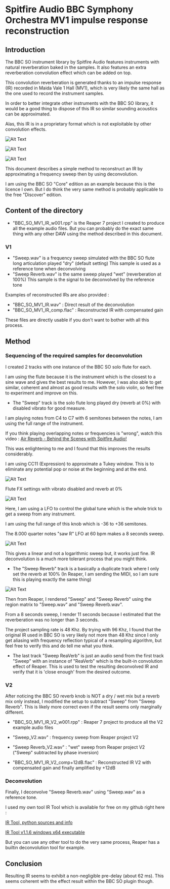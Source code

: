 # Spitfire Audio BBC Symphony Orchestra MV1 impulse response reconstruction

## Introduction

The BBC SO instrument library by Spitfire Audio features instruments with natural reverberation baked in the samples.
It also features an extra reverberation convolution effect which can be added on top.

This convolution reverberation is generated thanks to an impulse response (IR) recorded in Maida Vale 1 Hall (MV1),
which is very likely the same hall as the one used to record the instrument samples.

In order to better integrate other instruments with the BBC SO library,
it would be a good thing to dispose of this IR so similar sounding acoustics can be approximated.

Alas, this IR is in a proprietary format which is not exploitable by other convolution effects.

![Alt Text](screencaps/BFDLAC_credits.png "BFDLAC credits")

![Alt Text](screencaps/BBC_SO_Discover_IR_files.png "BBC SO Discover IR files")

![Alt Text](screencaps/BBC_SO_Core_IR_files.png "BBC SO Core IR files")

This document describes a simple method to reconstruct an IR by approximating a frequency sweep then by using
deconvolution.

I am using the BBC SO "Core" edition as an example because this is the licence I own.
But I do think the very same method is probably applicable to the free "Discover" edition.

## Content of the directory

* "BBC_SO_MV1_IR_w001.rpp" is the Reaper 7 project I created to produce all the example audio files.
  But you can probably do the exact same thing with any other DAW using the method described in this document.

### V1

* "Sweep.wav" is a frequency sweep simulated with the BBC SO flute long articulation played "dry" (default setting)
  This sample is used as a reference tone when deconvolving
* "Sweep Reverb.wav" is the same sweep played "wet" (reverberation at 100%)
  This sample is the signal to be deconvolved by the reference tone

Examples of reconstructed IRs are also provided :

* "BBC_SO_MV1_IR.wav" : Direct result of the deconvolution
* "BBC_SO_MV1_IR_comp.flac" : Reconstructed IR with compensated gain

These files are directly usable if you don't want to bother with all this process.

## Method

### Sequencing of the required samples for deconvolution

I created 2 tracks with one instance of the BBC SO solo flute for each.

I am using the flute because it is the instrument which is the closest to a sine wave and gives the best results to me.
However, I was also able to get similar, coherent and almost as good results with the solo violin, so feel free to
experiment and improve on this.

* The "Sweep" track is the solo flute long played dry (reverb at 0%) with disabled vibrato for good measure.

I am playing notes from C4 to C7 with 6 semitones between the notes, I am using the full range of the instrument.

If you think playing overlapping notes or frequencies is "wrong", watch this video :
[Air Reverb - Behind the Scenes with Spitfire Audio!](https://youtu.be/syksivikDB8?t=440)

This was enlightening to me and I found that this improves the results considerably.

I am using CC11 (Expression) to approximate a Tukey window. This is to eliminate any potential pop or noise at the
beginning and at the end.

![Alt Text](screencaps/piano_roll.png "Piano Roll with expression")

Flute FX settings with vibrato disabled and reverb at 0%

![Alt Text](screencaps/BBC_SO_sweep.png "Sweep instrument settings")

Here, I am using a LFO to control the global tune which is the whole trick to get a sweep from any instrument.

I am using the full range of this knob which is -36 to +36 semitones.

The 8.000 quarter notes "saw R" LFO at 60 bpm makes a 8 seconds sweep.

![Alt Text](screencaps/global_tune_LFO.png "Global Tune LFO")

This gives a linear and not a logarithmic sweep but, it works just fine.
IR deconvolution is a much more tolerant process that you might think.

* The "Sweep Reverb" track is a basically a duplicate track where I only set the reverb at 100%
  (In Reaper, I am sending the MIDI, so I am sure this is playing exactly the same thing)

![Alt Text](screencaps/BBC_SO_sweep_reverb.png "Sweep Reverb settings")

Then from Reaper, I rendered "Sweep" and "Sweep Reverb" using the region matrix to "Sweep.wav" and "Sweep Reverb.wav".

From a 8 seconds sweep, I render 11 seconds because I estimated that the reverberation was no longer than 3 seconds.

The project sampling rate is 48 Khz.
By trying with 96 Khz, I found that the original IR used in BBC SO is very likely not more than 48 Khz since
I only get aliasing with frequency reflection typical of a resampling algorithm, but feel free to verify this and do
tell me what you think.

* The last track "Sweep ReaVerb" is just an audio send from the first track "Sweep" with an instance of "ReaVerb" which
  is the built-in convolution effect of Reaper.
  This is used to test the resulting deconvolved IR and verify that it is 'close enough' from the desired outcome.

### V2

After noticing the BBC SO reverb knob is NOT a dry / wet mix but a reverb mix only instead, I modified the setup
to subtract "Sweep" from "Sweep Reverb".
This is likely more correct even if the result seems only marginally different.

* "BBC_SO_MV1_IR_V2_w001.rpp" : Reaper 7 project to produce all the V2 example audio files


* "Sweep_V2.wav" : frequency sweep from Reaper project V2
* "Sweep Reverb_V2.wav" : "wet" sweep from Reaper project V2 ("Sweep" subtracted by phase inversion)


* "BBC_SO_MV1_IR_V2_comp+12dB.flac" : Reconstructed IR V2 with compensated gain and finally amplified by +12dB

### Deconvolution

Finally, I deconvolve "Sweep Reverb.wav" using "Sweep.wav" as a reference tone.

I used my own tool IR Tool which is available for free on my github right here :

[IR Tool, python sources and info](https://github.com/robotmitchum/ir_tool)

[IR Tool v1.1.6 windows x64 executable](https://github.com/robotmitchum/ir_tool/releases/tag/v1.1.6)

But you can use any other tool to do the very same process, Reaper has a builtin deconvolution tool for example.

## Conclusion

Resulting IR seems to exhibit a non-negligible pre-delay (about 62 ms).
This seems coherent with the effect result within the BBC SO plugin though.